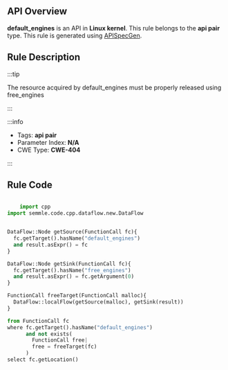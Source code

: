 ---
---


## API Overview
**default_engines** is an API in **Linux kernel**. This rule belongs to the **api pair** type. This rule is generated using [APISpecGen](../../tools/APISpecGen).
## Rule Description

:::tip

The resource acquired by default_engines must be properly released using free_engines

:::

:::info

- Tags: **api pair**
- Parameter Index: **N/A**
- CWE Type: **CWE-404**

:::

## Rule Code
```python

    import cpp
import semmle.code.cpp.dataflow.new.DataFlow


DataFlow::Node getSource(FunctionCall fc){
  fc.getTarget().hasName("default_engines")
  and result.asExpr() = fc
}

DataFlow::Node getSink(FunctionCall fc){
  fc.getTarget().hasName("free_engines")
  and result.asExpr() = fc.getArgument(0)
}

FunctionCall freeTarget(FunctionCall malloc){
  DataFlow::localFlow(getSource(malloc), getSink(result))
}

from FunctionCall fc
where fc.getTarget().hasName("default_engines")
      and not exists(
        FunctionCall free| 
        free = freeTarget(fc)
      )
select fc.getLocation()

    
```